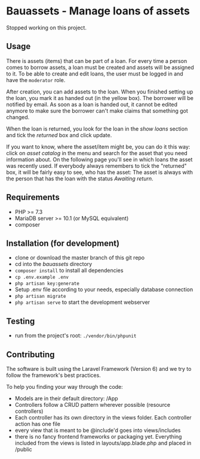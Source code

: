 # Bauassets - Manage loans of assets

Stopped working on this project.

## Usage
There is assets (items) that can be part of a loan. For every time a person comes
to borrow assets, a loan must be created and assets will be assigned to it.
To be able to create and edit loans, the user must be logged in and have the
`moderator` role.

After creation, you can add assets to the loan. When you finished setting up the
loan, you mark it as handed out (in the yellow box). The borrower will be 
notified by email. As soon as a loan is handed out, it cannot be edited anymore
to make sure the borrower can't make claims that something got changed.

When the loan is returned, you look for the loan in the *show loans* section and
tick the *returned* box and click update.

If you want to know, where the asset/item might be, you can do it this way:
click on *asset catalog* in the menu and search for the asset that you need 
information about. On the following page you'll see in which loans the asset was
recently used. If everybody always remembers to tick the "returned" box, it will
be fairly easy to see, who has the asset: The asset is always with the person 
that has the loan with the status *Awaiting return*.

## Requirements
- PHP >= 7.3
- MariaDB server >= 10.1 (or MySQL equivalent)
- composer

## Installation (for development)
- clone or download the master branch of this git repo
- cd into the *bauassets* directory
- `composer install` to install all dependencies
- `cp .env.example .env`
- `php artisan key:generate`
- Setup .env file according to your needs, especially database connection
- `php artisan migrate`
- `php artisan serve` to start the development webserver

## Testing
- run from the project's root: `./vendor/bin/phpunit`

## Contributing
The software is built using the Laravel Framework (Version 6) and we try to
follow the framework's best practices.

To help you finding your way through the code:
- Models are in their default directory: /App
- Controllers follow a CRUD pattern wherever possible (resource controllers)
- Each controller has its own directory in the views folder. Each controller
action has one file
- every view that is meant to be @include'd goes into views/includes
- there is no fancy frontend frameworks or packaging yet. Everything included
from the views is listed in layouts/app.blade.php and placed in /public
